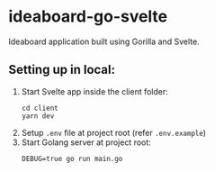 # ideaboard-go-svelte

Ideaboard application built using Gorilla and Svelte.

## Setting up in local:

1. Start Svelte app inside the client folder:
   ```
   cd client
   yarn dev
   ```
2. Setup `.env` file at project root (refer `.env.example`)
3. Start Golang server at project root:
   ```
   DEBUG=true go run main.go
   ```
